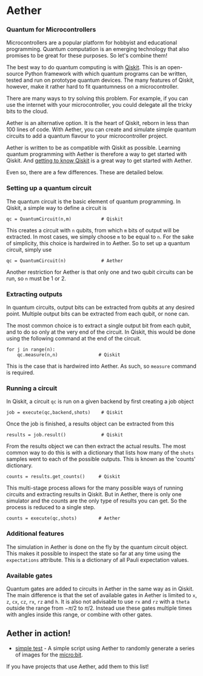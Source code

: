 # Aether
### Quantum for Microcontrollers

Microcontrollers are a popular platform for hobbyist and educational programming. Quantum computation is an emerging technology that also promises to be great for these purposes. So let's combine them!

The best way to do quantum computing is with [Qiskit](https://github.com/qiskit/). This is an open-source Python framework with which quantum programs can be written, tested and run on prototype quantum devices. The many features of Qiskit, however, make it rather hard to fit quantumness on a microcontroller. 

There are many ways to try solving this problem. For example, if you can use the internet with your microcontroller, you could delegate all the tricky bits to the cloud.

Aether is an alternative option. It is the heart of Qiskit, reborn in less than 100 lines of code. With Aether, you can create and simulate simple quantum circuits to add a quantum flavour to your microcontroller project.

Aether is written to be as compatible with Qiskit as possible. Learning quantum programming with Aether is therefore a way to get started with Qiskit. And [getting to know Qiskit](https://github.com/Qiskit/qiskit-tutorials) is a great way to get started with Aether.

Even so, there are a few differences. These are detailed below.

### Setting up a quantum circuit

The quantum circuit is the basic element of quantum programming. In Qiskit, a simple way to define a circuit is

    qc = QuantumCircuit(n,m)           # Qiskit
    
This creates a circuit with `n` qubits, from which `m` bits of output will be extracted. In most cases, we simply choose `m` to be equal to `n`. For the sake of simplicity, this choice is hardwired in to Aether. So to set up a quantum circuit, simply use

    qc = QuantumCircuit(n)             # Aether

Another restriction for Aether is that only one and two qubit circuits can be run, so `n` must be 1 or 2.

### Extracting outputs

In quantum circuits, output bits can be extracted from qubits at any desired point. Multiple output bits can be extracted from each qubit, or none can.

The most common choice is to extract a single output bit from each qubit, and to do so only at the very end of the circuit. In Qiskit, this would be done using the following command at the end of the circuit.

    for j in range(n):
        qc.measure(n,n)               # Qiskit

This is the case that is hardwired into Aether. As such, so `measure` command is required.


### Running a circuit

In Qiskit, a circuit `qc` is run on a given backend by first creating a job object

    job = execute(qc,backend,shots)    # Qiskit
    
Once the job is finished, a results object can be extracted from this

    results = job.result()             # Qiskit
    
From the results object we can then extract the actual results. The most common way to do this is with a dictionary that lists how many of the `shots` samples went to each of the possible outputs. This is known as the 'counts' dictionary.

    counts = results.get_counts()     # Qiskit

This multi-stage process allows for the many possible ways of running circuits and extracting results in Qiskit. But in Aether, there is only one simulator and the counts are the only type of results you can get. So the process is reduced to a single step.

    counts = execute(qc,shots)        # Aether
    
### Additional features

The simulation in Aether is done on the fly by the quantum circuit object. This makes it possible to inspect the state so far at any time using the `expectations` attribute. This is a dictionary of all Pauli expectation values.
    
### Available gates

Quantum gates are added to circuits in Aether in the same way as in Qiskit. The main difference is that the set of available gates in Aether is limited to `x`, `z`, `cx`, `cz`, `rx`, `rz` and `h`. It is also not advisable to use `rx` and `rz` with a `theta` outside the range from $-\pi/2$ to $\pi/2$. Instead use these gates multiple times with angles inside this range, or combine with other gates.

## Aether in action!

* [simple test](simple_test.py) - A simple script using Aether to randomly generate a series of images for the [micro:bit](https://microbit.org/).

If you have projects that use Aether, add them to this list!
